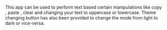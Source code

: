 This app can be used to perform text based certain manipulations like copy , paste , clear and changing your text to uppercase or lowercase. Theme changing button has also been provided to change the mode from light to dark or vice-versa. 
